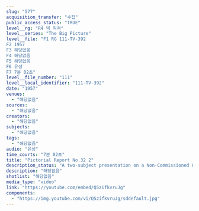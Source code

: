 ```yaml
---
slug: "577"
acquisition_transfer: "수집"
public_access_status: "TRUE"
level__rg: "R4 빅 픽쳐"
level__series: "The Big Picture"
level__file: "F1 RG 111-TV-392
F2 1957
F3 해당없음
F4 해당없음
F5 해당없음
F6 유성
F7 7분 02초"
level__file_number: "111"
level__local_identifier: "111-TV-392"
date: "1957"
venues: 
  - "해당없음"
sources: 
  - "해당없음"
creators: 
  - "해당없음"
subjects: 
  - "해당없음"
tags: 
  - "해당없음"
audio: "유성"
time_courts: "7분 02초"
title: "Pictorial Report No.32 2"
description_status: "A two-subject presentation on a Non-Commissioned Officers Academy in Germany, and the Berlin Horse Platoon."
description: "해당없음"
shotlist: "해당없음"
media_type: "video"
link: "https://youtube.com/embed/Q5zifkvruJg"
components: 
  - "https://img.youtube.com/vi/Q5zifkvruJg/sddefault.jpg"
---
```


